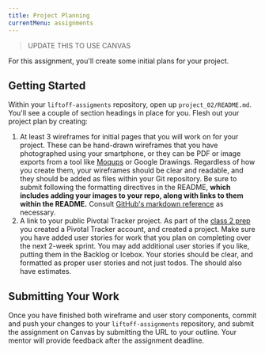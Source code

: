 ```yaml
---
title: Project Planning
currentMenu: assignments
---
```


> UPDATE THIS TO USE CANVAS

For this assignment, you'll create some initial plans for your project.

## Getting Started

Within your `liftoff-assigments` repository, open up `project_02/README.md`. You'll see a couple of section headings in place for you. Flesh out your project plan by creating:

1. At least 3 wireframes for initial pages that you will work on for your project. These can be hand-drawn wireframes that you have photographed using your smartphone, or they can be PDF or image exports from a tool like [Moqups](https://moqups.com/) or Google Drawings. Regardless of how you create them, your wireframes should be clear and readable, and they should be added as files within your Git repository. Be sure to submit following the formatting directives in the README, **which includes adding your images to your repo, along with links to them within the README.** Consult [GitHub's markdown reference](https://guides.github.com/features/mastering-markdown/) as necessary.
1. A link to your public Pivotal Tracker project. As part of the [class 2 prep](../../class-prep/2/) you created a Pivotal Tracker account, and created a project. Make sure you have added user stories for work that you plan on completing over the next 2-week sprint. You may add additional user stories if you like, putting them in the Backlog or Icebox. Your stories should be clear, and formatted as proper user stories and not just todos. The should also have estimates.

## Submitting Your Work

Once you have finished both wireframe and user story components, commit and push your changes to your `liftoff-assignments` repository, and submit the assignment on Canvas by submitting the URL to your outline. Your mentor will provide feedback after the assignment deadline.
